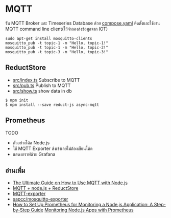 # MQTT
รัน MQTT Broker และ Timeseries Database ด้วย [compose.yaml](./comose.yaml) ติดตั้งและใช้งาน MQTT command line client(ไว้จำลองส่งข้อมูลจาก IOT)
```
sudo apt-get install mosquitto-clients
mosquitto_pub -t topic-1 -m "Hello, topic-1!"
mosquitto_pub -t topic-1 -m "Hello, topic-2!"
mosquitto_pub -t topic-3 -m "Hello, topic-3!"
```

## ReductStore

- [src/index.ts](.src/index.ts) Subscribe to MQTT
- [src/pub.ts](./src/pub.ts) Publish to MQTT
- [src/show.ts](./src/show.ts) show data in db

```
$ npm init
$ npm install --save reduct-js async-mqtt
```
## Prometheus
TODO 
- ตัวอย่างโค้ด Node.js
- ใช้ MQTT Exporter ส่งเข้าเลยไม่ต้องเขียนโค้ด
- แสดงกราฟด้วย Grafana

## อ่านเพิ่ม
- [The Ultimate Guide on How to Use MQTT with Node.js](https://www.hivemq.com/blog/ultimate-guide-on-how-to-use-mqtt-with-node-js/)
- [MQTT + node.js + ReductStore](https://www.reduct.store/blog/tutorials/iot/how-to-keep-mqtt-data-node)
- [MQTT-exporter](https://github.com/kpetremann/mqtt-exporter)
- [sapcc/mosquitto-exporter](https://github.com/sapcc/mosquitto-exporter)
- [How to Set Up Prometheus for Monitoring a Node.js Application: A Step-by-Step Guide](https://srivastavayushmaan1347.medium.com/how-to-set-up-prometheus-for-monitoring-a-node-js-application-a-step-by-step-guide-36742cfac1ef)
[Monitoring Node.js Apps with Prometheus](https://betterstack.com/community/guides/scaling-nodejs/nodejs-prometheus/)